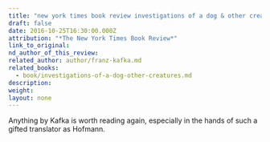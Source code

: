 ```yaml
---
title: "new york times book review investigations of a dog & other creatures kafka"
draft: false
date: 2016-10-25T16:30:00.000Z
attribution: "*The New York Times Book Review*"
link_to_original:
nd_author_of_this_review:
related_author: author/franz-kafka.md
related_books:
  - book/investigations-of-a-dog-other-creatures.md
description:
weight:
layout: none
---
```

Anything by Kafka is worth reading again, especially in the hands of such a gifted translator as Hofmann.

